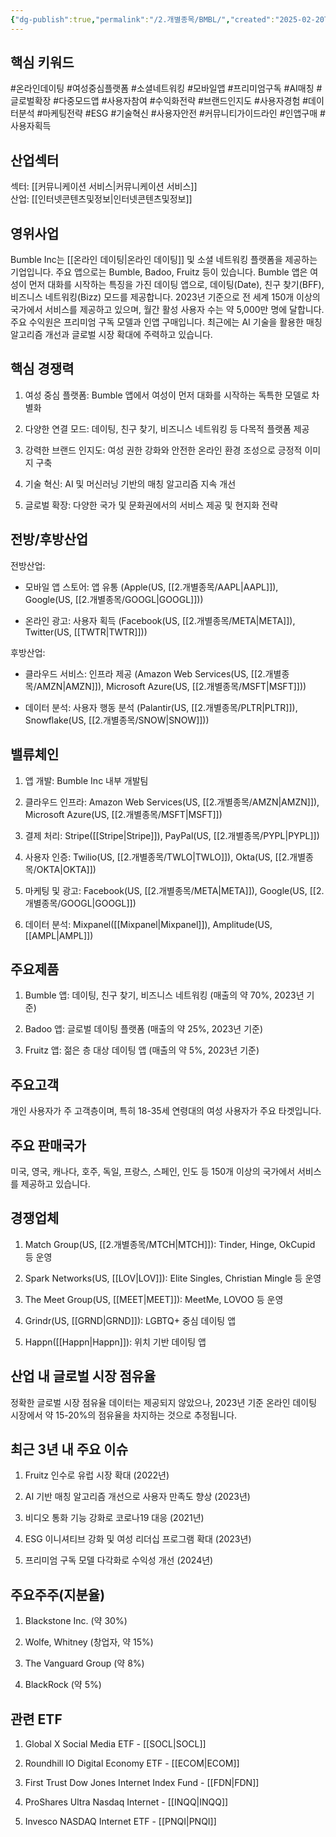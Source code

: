 ```yaml
---
{"dg-publish":true,"permalink":"/2.개별종목/BMBL/","created":"2025-02-20T10:39:23.477+09:00","updated":"2025-07-29T21:37:04.421+09:00"}
---
```


## 핵심 키워드

#온라인데이팅 #여성중심플랫폼 #소셜네트워킹 #모바일앱 #프리미엄구독 #AI매칭 #글로벌확장 #다중모드앱 #사용자참여 #수익화전략 #브랜드인지도 #사용자경험 #데이터분석 #마케팅전략 #ESG #기술혁신 #사용자안전 #커뮤니티가이드라인 #인앱구매 #사용자획득

## 산업섹터

섹터: [[커뮤니케이션 서비스\|커뮤니케이션 서비스]]  
산업: [[인터넷콘텐츠및정보\|인터넷콘텐츠및정보]]

## 영위사업

Bumble Inc는 [[온라인 데이팅\|온라인 데이팅]] 및 소셜 네트워킹 플랫폼을 제공하는 기업입니다. 주요 앱으로는 Bumble, Badoo, Fruitz 등이 있습니다. Bumble 앱은 여성이 먼저 대화를 시작하는 특징을 가진 데이팅 앱으로, 데이팅(Date), 친구 찾기(BFF), 비즈니스 네트워킹(Bizz) 모드를 제공합니다. 2023년 기준으로 전 세계 150개 이상의 국가에서 서비스를 제공하고 있으며, 월간 활성 사용자 수는 약 5,000만 명에 달합니다. 주요 수익원은 프리미엄 구독 모델과 인앱 구매입니다. 최근에는 AI 기술을 활용한 매칭 알고리즘 개선과 글로벌 시장 확대에 주력하고 있습니다.

## 핵심 경쟁력

1. 여성 중심 플랫폼: Bumble 앱에서 여성이 먼저 대화를 시작하는 독특한 모델로 차별화
    
2. 다양한 연결 모드: 데이팅, 친구 찾기, 비즈니스 네트워킹 등 다목적 플랫폼 제공
    
3. 강력한 브랜드 인지도: 여성 권한 강화와 안전한 온라인 환경 조성으로 긍정적 이미지 구축
    
4. 기술 혁신: AI 및 머신러닝 기반의 매칭 알고리즘 지속 개선
    
5. 글로벌 확장: 다양한 국가 및 문화권에서의 서비스 제공 및 현지화 전략
    

## 전방/후방산업

전방산업:

- 모바일 앱 스토어: 앱 유통 (Apple(US, [[2.개별종목/AAPL\|AAPL]]), Google(US, [[2.개별종목/GOOGL\|GOOGL]]))
    
- 온라인 광고: 사용자 획득 (Facebook(US, [[2.개별종목/META\|META]]), Twitter(US, [[TWTR\|TWTR]]))
    

후방산업:

- 클라우드 서비스: 인프라 제공 (Amazon Web Services(US, [[2.개별종목/AMZN\|AMZN]]), Microsoft Azure(US, [[2.개별종목/MSFT\|MSFT]]))
    
- 데이터 분석: 사용자 행동 분석 (Palantir(US, [[2.개별종목/PLTR\|PLTR]]), Snowflake(US, [[2.개별종목/SNOW\|SNOW]]))
    

## 밸류체인

1. 앱 개발: Bumble Inc 내부 개발팀
    
2. 클라우드 인프라: Amazon Web Services(US, [[2.개별종목/AMZN\|AMZN]]), Microsoft Azure(US, [[2.개별종목/MSFT\|MSFT]])
    
3. 결제 처리: Stripe([[Stripe\|Stripe]]), PayPal(US, [[2.개별종목/PYPL\|PYPL]])
    
4. 사용자 인증: Twilio(US, [[2.개별종목/TWLO\|TWLO]]), Okta(US, [[2.개별종목/OKTA\|OKTA]])
    
5. 마케팅 및 광고: Facebook(US, [[2.개별종목/META\|META]]), Google(US, [[2.개별종목/GOOGL\|GOOGL]])
    
6. 데이터 분석: Mixpanel([[Mixpanel\|Mixpanel]]), Amplitude(US, [[AMPL\|AMPL]])
    

## 주요제품

1. Bumble 앱: 데이팅, 친구 찾기, 비즈니스 네트워킹 (매출의 약 70%, 2023년 기준)
    
2. Badoo 앱: 글로벌 데이팅 플랫폼 (매출의 약 25%, 2023년 기준)
    
3. Fruitz 앱: 젊은 층 대상 데이팅 앱 (매출의 약 5%, 2023년 기준)
    

## 주요고객

개인 사용자가 주 고객층이며, 특히 18-35세 연령대의 여성 사용자가 주요 타겟입니다.

## 주요 판매국가

미국, 영국, 캐나다, 호주, 독일, 프랑스, 스페인, 인도 등 150개 이상의 국가에서 서비스를 제공하고 있습니다.

## 경쟁업체

1. Match Group(US, [[2.개별종목/MTCH\|MTCH]]): Tinder, Hinge, OkCupid 등 운영
    
2. Spark Networks(US, [[LOV\|LOV]]): Elite Singles, Christian Mingle 등 운영
    
3. The Meet Group(US, [[MEET\|MEET]]): MeetMe, LOVOO 등 운영
    
4. Grindr(US, [[GRND\|GRND]]): LGBTQ+ 중심 데이팅 앱
    
5. Happn([[Happn\|Happn]]): 위치 기반 데이팅 앱
    

## 산업 내 글로벌 시장 점유율

정확한 글로벌 시장 점유율 데이터는 제공되지 않았으나, 2023년 기준 온라인 데이팅 시장에서 약 15-20%의 점유율을 차지하는 것으로 추정됩니다.

## 최근 3년 내 주요 이슈

1. Fruitz 인수로 유럽 시장 확대 (2022년)
    
2. AI 기반 매칭 알고리즘 개선으로 사용자 만족도 향상 (2023년)
    
3. 비디오 통화 기능 강화로 코로나19 대응 (2021년)
    
4. ESG 이니셔티브 강화 및 여성 리더십 프로그램 확대 (2023년)
    
5. 프리미엄 구독 모델 다각화로 수익성 개선 (2024년)
    

## 주요주주(지분율)

1. Blackstone Inc. (약 30%)
    
2. Wolfe, Whitney (창업자, 약 15%)
    
3. The Vanguard Group (약 8%)
    
4. BlackRock (약 5%)
    

## 관련 ETF

1. Global X Social Media ETF - [[SOCL\|SOCL]]
    
2. Roundhill IO Digital Economy ETF - [[ECOM\|ECOM]]
    
3. First Trust Dow Jones Internet Index Fund - [[FDN\|FDN]]
    
4. ProShares Ultra Nasdaq Internet - [[INQQ\|INQQ]]
    
5. Invesco NASDAQ Internet ETF - [[PNQI\|PNQI]]